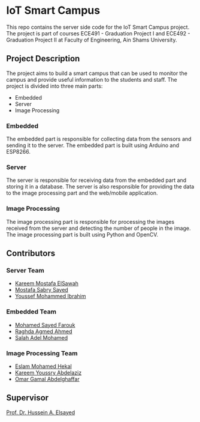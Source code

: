 # IoT Smart Campus

This repo contains the server side code for the IoT Smart Campus project. The project is part of courses ECE491 - Graduation Project I and ECE492 - Graduation Project II at Faculty of Engineering, Ain Shams University.

## Project Description

The project aims to build a smart campus that can be used to monitor the campus and provide useful information to the students and staff. The project is divided into three main parts:

- Embedded
- Server
- Image Processing

### Embedded

The embedded part is responsible for collecting data from the sensors and sending it to the server. The embedded part is built using Arduino and ESP8266.

### Server

The server is responsible for receiving data from the embedded part and storing it in a database. The server is also responsible for providing the data to the image processing part and the web/mobile application.

### Image Processing

The image processing part is responsible for processing the images received from the server and detecting the number of people in the image. The image processing part is built using Python and OpenCV.

## Contributors

### Server Team

- [Kareem Mostafa ElSawah](https://github.com/Kariem816)
- [Mostafa Sabry Sayed](#)
- [Youssef Mohammed Ibrahim](#)

### Embedded Team

- [Mohamed Sayed Farouk](#)
- [Raghda Agmed Ahmed](#)
- [Salah Adel Mohamed](#)

### Image Processing Team

- [Eslam Mohamed Hekal](#)
- [Kareem Youssry Abdelaziz](#)
- [Omar Gamal Abdelghaffar](#)

## Supervisor

[Prof. Dr. Hussein A. Elsayed](https://eng.asu.edu.eg/staff/helsayed)
